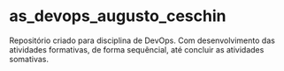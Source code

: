 # as_devops_augusto_ceschin
Repositório criado para disciplina de DevOps. Com desenvolvimento das atividades formativas, de forma sequêncial, até concluir as atividades somativas.
